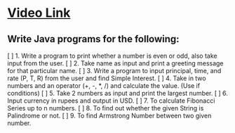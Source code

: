 # [Video Link](https://youtu.be/TAtrPoaJ7gc)

## Write Java programs for the following:

[ ] 1. Write a program to print whether a number is even or odd, also take
input from the user.
[ ] 2. Take name as input and print a greeting message for that particular name.
[ ] 3. Write a program to input principal, time, and rate (P, T, R) from the user and
find Simple Interest.
[ ] 4. Take in two numbers and an operator (+, -, *, /) and calculate the value.
(Use if conditions)
[ ] 5. Take 2 numbers as input and print the largest number.
[ ] 6. Input currency in rupees and output in USD.
[ ] 7. To calculate Fibonacci Series up to n numbers.
[ ] 8. To find out whether the given String is Palindrome or not.
[ ] 9. To find Armstrong Number between two given number.

